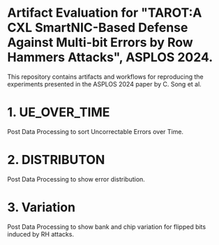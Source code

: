 # Artifact Evaluation for "TAROT:A CXL SmartNIC-Based Defense Against Multi-bit Errors by Row Hammers Attacks", ASPLOS 2024.
This repository contains artifacts and workflows for reproducing the experiments presented in the ASPLOS 2024 paper by C. Song et al.

# 1. UE_OVER_TIME

Post Data Processing to sort Uncorrectable Errors over Time.

# 2. DISTRIBUTON

Post Data Processing to show error distribution.

# 3. Variation

Post Data Processing to show bank and chip variation for flipped bits induced by RH attacks.
